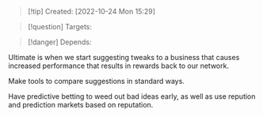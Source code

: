 >[!tip] Created: [2022-10-24 Mon 15:29]

>[!question] Targets: 

>[!danger] Depends: 

Ultimate is when we start suggesting tweaks to a business that causes increased performance that results in rewards back to our network.

Make tools to compare suggestions in standard ways.

Have predictive betting to weed out bad ideas early, as well as use repution and prediction markets based on reputation.